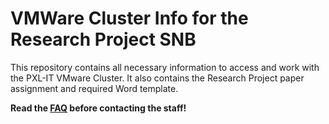 # VMWare Cluster Info for the Research Project SNB
This repository contains all necessary information to access and work with the PXL-IT VMware Cluster. It also contains the Research Project paper assignment and required Word template.
 
**Read the [FAQ](./FAQ.md) before contacting the staff!**